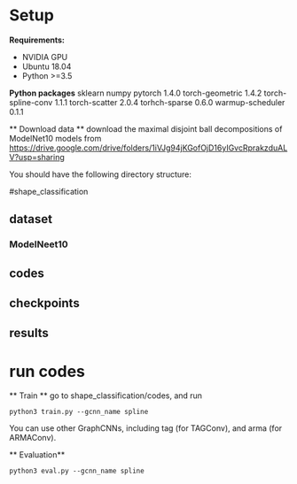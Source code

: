 # Setup
**Requirements:**
- NVIDIA GPU
- Ubuntu 18.04
- Python >=3.5

**Python packages**
sklearn
numpy
pytorch 1.4.0
torch-geometric 1.4.2
torch-spline-conv 1.1.1
torch-scatter 2.0.4
torhch-sparse 0.6.0
warmup-scheduler 0.1.1

** Download data **
download the maximal disjoint ball decompositions of ModelNet10 models from
https://drive.google.com/drive/folders/1iVJg94jKGofOjD16yIGvcRprakzduALV?usp=sharing

You should have the following directory structure:

#shape_classification
## dataset
### ModelNeet10
## codes
## checkpoints
## results

# run codes
** Train **
go to shape_classification/codes, and run
```
python3 train.py --gcnn_name spline
```
You can use other GraphCNNs, including tag (for TAGConv), and  arma (for ARMAConv).

** Evaluation**
```
python3 eval.py --gcnn_name spline
```
